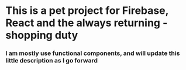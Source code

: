 # This is a pet project for Firebase, React and the always returning - shopping duty

### I am mostly use functional components, and will update this little description as I go forward
